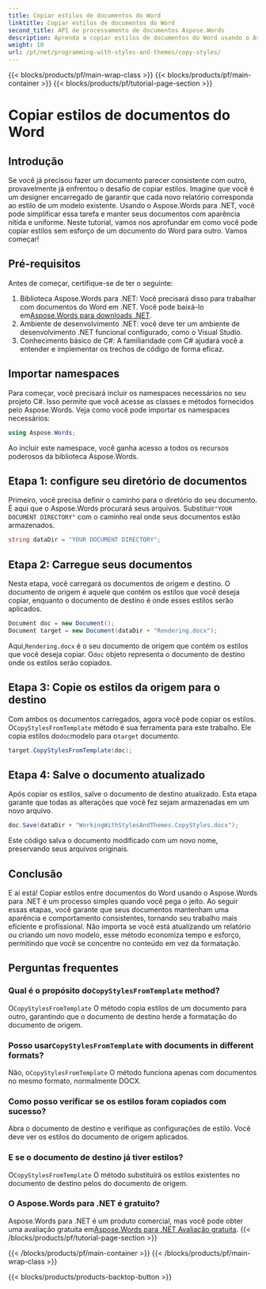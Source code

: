 ```yaml
---
title: Copiar estilos de documentos do Word
linktitle: Copiar estilos de documentos do Word
second_title: API de processamento de documentos Aspose.Words
description: Aprenda a copiar estilos de documentos do Word usando o Aspose.Words para .NET. Siga nosso guia passo a passo para garantir formatação consistente de documentos sem esforço.
weight: 10
url: /pt/net/programming-with-styles-and-themes/copy-styles/
---
```


{{< blocks/products/pf/main-wrap-class >}}
{{< blocks/products/pf/main-container >}}
{{< blocks/products/pf/tutorial-page-section >}}

# Copiar estilos de documentos do Word

## Introdução

Se você já precisou fazer um documento parecer consistente com outro, provavelmente já enfrentou o desafio de copiar estilos. Imagine que você é um designer encarregado de garantir que cada novo relatório corresponda ao estilo de um modelo existente. Usando o Aspose.Words para .NET, você pode simplificar essa tarefa e manter seus documentos com aparência nítida e uniforme. Neste tutorial, vamos nos aprofundar em como você pode copiar estilos sem esforço de um documento do Word para outro. Vamos começar!

## Pré-requisitos

Antes de começar, certifique-se de ter o seguinte:

1.  Biblioteca Aspose.Words para .NET: Você precisará disso para trabalhar com documentos do Word em .NET. Você pode baixá-lo em[Aspose.Words para downloads .NET](https://releases.aspose.com/words/net/).
2. Ambiente de desenvolvimento .NET: você deve ter um ambiente de desenvolvimento .NET funcional configurado, como o Visual Studio.
3. Conhecimento básico de C#: A familiaridade com C# ajudará você a entender e implementar os trechos de código de forma eficaz.

## Importar namespaces

Para começar, você precisará incluir os namespaces necessários no seu projeto C#. Isso permite que você acesse as classes e métodos fornecidos pelo Aspose.Words. Veja como você pode importar os namespaces necessários:

```csharp
using Aspose.Words;
```

Ao incluir este namespace, você ganha acesso a todos os recursos poderosos da biblioteca Aspose.Words.

## Etapa 1: configure seu diretório de documentos

 Primeiro, você precisa definir o caminho para o diretório do seu documento. É aqui que o Aspose.Words procurará seus arquivos. Substituir`"YOUR DOCUMENT DIRECTORY"` com o caminho real onde seus documentos estão armazenados.

```csharp
string dataDir = "YOUR DOCUMENT DIRECTORY";
```

## Etapa 2: Carregue seus documentos

Nesta etapa, você carregará os documentos de origem e destino. O documento de origem é aquele que contém os estilos que você deseja copiar, enquanto o documento de destino é onde esses estilos serão aplicados. 

```csharp
Document doc = new Document();
Document target = new Document(dataDir + "Rendering.docx");
```

 Aqui,`Rendering.docx` é o seu documento de origem que contém os estilos que você deseja copiar. O`doc` objeto representa o documento de destino onde os estilos serão copiados.

## Etapa 3: Copie os estilos da origem para o destino

 Com ambos os documentos carregados, agora você pode copiar os estilos. O`CopyStylesFromTemplate` método é sua ferramenta para este trabalho. Ele copia estilos do`doc`modelo para o`target` documento.

```csharp
target.CopyStylesFromTemplate(doc);
```

## Etapa 4: Salve o documento atualizado

Após copiar os estilos, salve o documento de destino atualizado. Esta etapa garante que todas as alterações que você fez sejam armazenadas em um novo arquivo.

```csharp
doc.Save(dataDir + "WorkingWithStylesAndThemes.CopyStyles.docx");
```

Este código salva o documento modificado com um novo nome, preservando seus arquivos originais.

## Conclusão

E aí está! Copiar estilos entre documentos do Word usando o Aspose.Words para .NET é um processo simples quando você pega o jeito. Ao seguir essas etapas, você garante que seus documentos mantenham uma aparência e comportamento consistentes, tornando seu trabalho mais eficiente e profissional. Não importa se você está atualizando um relatório ou criando um novo modelo, esse método economiza tempo e esforço, permitindo que você se concentre no conteúdo em vez da formatação.

## Perguntas frequentes

###  Qual é o propósito do`CopyStylesFromTemplate` method?  
 O`CopyStylesFromTemplate` O método copia estilos de um documento para outro, garantindo que o documento de destino herde a formatação do documento de origem.

###  Posso usar`CopyStylesFromTemplate` with documents in different formats?  
 Não, o`CopyStylesFromTemplate` O método funciona apenas com documentos no mesmo formato, normalmente DOCX.

### Como posso verificar se os estilos foram copiados com sucesso?  
Abra o documento de destino e verifique as configurações de estilo. Você deve ver os estilos do documento de origem aplicados.

### E se o documento de destino já tiver estilos?  
 O`CopyStylesFromTemplate` O método substituirá os estilos existentes no documento de destino pelos do documento de origem.

### O Aspose.Words para .NET é gratuito?  
 Aspose.Words para .NET é um produto comercial, mas você pode obter uma avaliação gratuita em[Aspose.Words para .NET Avaliação gratuita](https://releases.aspose.com/).
{{< /blocks/products/pf/tutorial-page-section >}}

{{< /blocks/products/pf/main-container >}}
{{< /blocks/products/pf/main-wrap-class >}}

{{< blocks/products/products-backtop-button >}}
